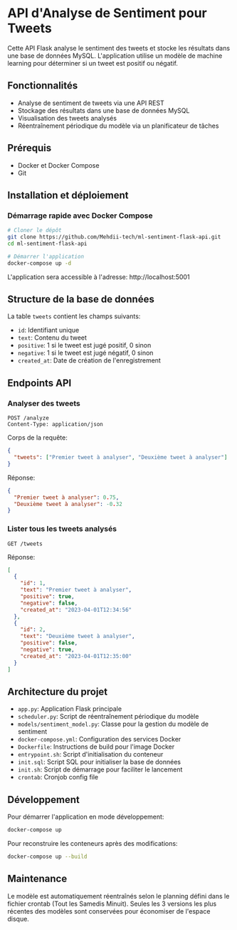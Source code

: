 # API d'Analyse de Sentiment pour Tweets

Cette API Flask analyse le sentiment des tweets et stocke les résultats dans une base de données MySQL. L'application utilise un modèle de machine learning pour déterminer si un tweet est positif ou négatif.

## Fonctionnalités

- Analyse de sentiment de tweets via une API REST
- Stockage des résultats dans une base de données MySQL
- Visualisation des tweets analysés
- Réentraînement périodique du modèle via un planificateur de tâches

## Prérequis

- Docker et Docker Compose
- Git

## Installation et déploiement

### Démarrage rapide avec Docker Compose

```bash
# Cloner le dépôt
git clone https://github.com/Mehdii-tech/ml-sentiment-flask-api.git
cd ml-sentiment-flask-api

# Démarrer l'application
docker-compose up -d
```

L'application sera accessible à l'adresse: http://localhost:5001

## Structure de la base de données

La table `tweets` contient les champs suivants:

- `id`: Identifiant unique
- `text`: Contenu du tweet
- `positive`: 1 si le tweet est jugé positif, 0 sinon
- `negative`: 1 si le tweet est jugé négatif, 0 sinon
- `created_at`: Date de création de l'enregistrement

## Endpoints API

### Analyser des tweets

```
POST /analyze
Content-Type: application/json
```

Corps de la requête:

```json
{
  "tweets": ["Premier tweet à analyser", "Deuxième tweet à analyser"]
}
```

Réponse:

```json
{
  "Premier tweet à analyser": 0.75,
  "Deuxième tweet à analyser": -0.32
}
```

### Lister tous les tweets analysés

```
GET /tweets
```

Réponse:

```json
[
  {
    "id": 1,
    "text": "Premier tweet à analyser",
    "positive": true,
    "negative": false,
    "created_at": "2023-04-01T12:34:56"
  },
  {
    "id": 2,
    "text": "Deuxième tweet à analyser",
    "positive": false,
    "negative": true,
    "created_at": "2023-04-01T12:35:00"
  }
]
```

## Architecture du projet

- `app.py`: Application Flask principale
- `scheduler.py`: Script de réentraînement périodique du modèle
- `models/sentiment_model.py`: Classe pour la gestion du modèle de sentiment
- `docker-compose.yml`: Configuration des services Docker
- `Dockerfile`: Instructions de build pour l'image Docker
- `entrypoint.sh`: Script d'initialisation du conteneur
- `init.sql`: Script SQL pour initialiser la base de données
- `init.sh`: Script de démarrage pour faciliter le lancement
- `crontab`: Cronjob config file

## Développement

Pour démarrer l'application en mode développement:

```bash
docker-compose up
```

Pour reconstruire les conteneurs après des modifications:

```bash
docker-compose up --build
```

## Maintenance

Le modèle est automatiquement réentraînés selon le planning défini dans le fichier crontab (Tout les Samedis Minuit). Seules les 3 versions les plus récentes des modèles sont conservées pour économiser de l'espace disque.
